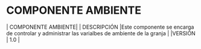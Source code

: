 # COMPONENTE AMBIENTE

| COMPONENTE AMBIENTE|
| DESCRIPCIÓN |Este componente se encarga de controlar y administrar las varialbes de ambiente de la granja |
|VERSIÓN | 1.0 |
